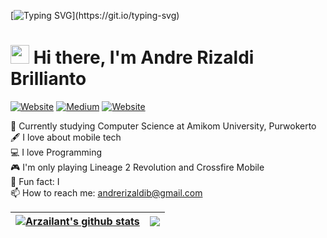 [![Typing SVG](https://readme-typing-svg.herokuapp.com?font=Courier+new&color=%23808080&size=40&width=800&duration=6969&lines=Welcome+to+my+profile!)](https://git.io/typing-svg)
# <img src="https://raw.githubusercontent.com/iampavangandhi/iampavangandhi/master/gifs/Hi.gif" width="30px"> Hi there, I'm Andre Rizaldi Brillianto

[![Website](https://img.shields.io/badge/codelamps-black?style=for-the-badge&url=https%3A%2F%2Fcodelamps)](https://www.codelamps.com)
[![Medium](https://img.shields.io/badge/-@andrerizaldib-black?logo=medium&style=flat-square)](https://medium.com/@andrerizaldib)
[![Website](https://img.shields.io/badge/-codelamps-black?logo=medium&style=flat-square)](https://codelamps.com)

:school: Currently studying Computer Science at Amikom University, Purwokerto</br>
:fountain_pen: I love about mobile tech</br>
:computer: I love Programming</br>
:video_game: I'm only playing Lineage 2 Revolution and Crossfire Mobile</br>
:shower: Fun fact: I </br>
:mailbox: How to reach me: <a href="mailto:andrerizaldib@gmail.com">andrerizaldib@gmail.com</a>

| <a href="https://github.com/arzailants/github-readme-stats"><img align="center" src="https://github-readme-stats.vercel.app/api?username=arzailants&theme=github_dark&hide=contribs,issues&show_icons=true&hide_border=true" alt="Arzailant's github stats" /></a> | <a href="https://github.com/anuraghazra/github-readme-stats"><img align="center" src="https://github-readme-stats.vercel.app/api/top-langs/?username=arzailants&theme=github_dark&layout=compact&hide_border=true" /></a> |
| ------------- | ------------- |
